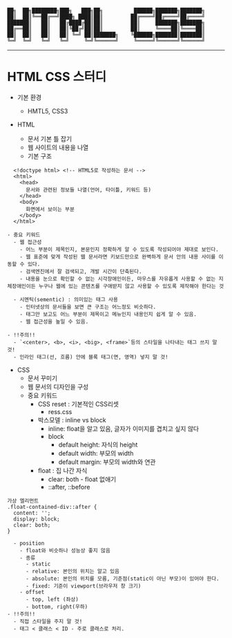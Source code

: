 
    ██╗  ██╗████████╗███╗   ███╗██╗          ██████╗███████╗███████╗
    ██║  ██║╚══██╔══╝████╗ ████║██║         ██╔════╝██╔════╝██╔════╝
    ███████║   ██║   ██╔████╔██║██║         ██║     ███████╗███████╗
    ██╔══██║   ██║   ██║╚██╔╝██║██║         ██║     ╚════██║╚════██║
    ██║  ██║   ██║   ██║ ╚═╝ ██║███████╗    ╚██████╗███████║███████║
    ╚═╝  ╚═╝   ╚═╝   ╚═╝     ╚═╝╚══════╝     ╚═════╝╚══════╝╚══════╝
                                                                    
                                                              
  --------------------------------------------------------------------

# HTML CSS 스터디

  - 기본 환경
    - HMTL5, CSS3

  - HTML
    - 문서 기본 틀 잡기
    - 웹 사이트의 내용을 나열
    - 기본 구조

```
  <!doctype html> <!-- HTML5로 작성하는 문서 -->
  <html>
    <head>
      문서와 관련된 정보들 나열(언어, 타이틀, 키워드 등)
    </head>
    <body>
      화면에서 보이는 부분
    </body>
  </html>
```

    - 중요 키워드
      - 웹 접근성
        - 어느 부분이 제목인지, 본문인지 정확하게 알 수 있도록 작성되어야 제대로 보인다.
        - 웹 표준에 맞게 작성된 웹 문서라면 키보드만으로 완벽하게 문서 안의 내용 사이를 이동할 수 있다.
        - 검색엔진에서 잘 검색되고, 개발 시간이 단축된다.
        - 내용을 눈으로 확인할 수 없는 시각장애인이든, 마우스를 자유롭게 사용할 수 없는 지체장애인이든 누구나 웹에 있는 콘텐츠를 구애받지 않고 사용할 수 있도록 제작해야 한다는 것

      - 시멘틱(sementic) : 의미있는 태그 사용
        - 인터넷상의 문서들을 보면 큰 구조는 어느정도 비슷하다.
        - 태그만 보고도 어느 부분이 제목이고 메뉴인지 내용인지 쉽게 알 수 있음.
        - 웹 접근성을 높일 수 있음.

    - !!주의!!
      - `<center>, <b>, <i>, <big>, <frame>`등의 스타일을 나타내는 태그 쓰지 말 것!
      - 인라인 태그(선, 흐름) 안에 블록 태그(면, 영역) 넣지 말 것!  
  
  - CSS
    - 문서 꾸미기
    - 웹 문서의 디자인을 구성
    - 중요 키워드
      - CSS reset : 기본적인 CSS리셋
        - ress.css
      - 박스모델 : inline vs block
        - inline: float을 알고 있음, 글자가 이미지를 겹치고 싶지 않다
        - block
          - default height: 자식의 height 
          - default width: 부모의 width
          - default margin: 부모의 width와 연관
      - float : 집 나간 자식
        - clear: both - float 없애기
        - ::after, ::before

```
가상 엘리먼트
.float-contained-div::after {
  content: '';
  display: block;
  clear: both;
}
```

      - position
        - float와 비슷하나 성능상 좋지 않음
        - 종류
          - static
          - relative: 본인의 위치는 알고 있음
          - absolute: 본인의 위치를 모름, 기준점(static이 아닌 부모)이 있어야 한다.
          - fixed: 기준이 viewport(브라우저 창 크기)
        - offset
          - top, left (좌상)
          - bottom, right(우하)
    - !!주의!!
      - 직접 스타일을 주지 말 것!
      - 태그 < 클래스 < ID - 주로 클래스로 처리.